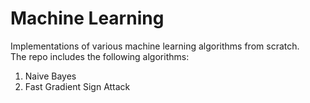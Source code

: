 # Machine Learning
Implementations of various machine learning algorithms from scratch.  
The repo includes the following algorithms:

1. Naive Bayes
2. Fast Gradient Sign Attack